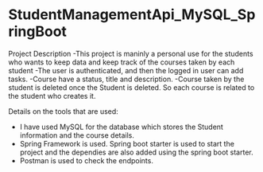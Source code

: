 # StudentManagementApi_MySQL_SpringBoot

Project Description
-This project is maninly a personal use for the students who wants to keep data and keep track of the courses taken by each student
-The user is authenticated, and then the logged in user can add tasks.
-Course have a status, title and description.
-Course taken by the student is deleted once the Student is deleted. So each course is related to the student who creates it.

Details on the tools that are used:
- I have used MySQL for the database which stores the Student information and the course details.
- Spring Framework is used. Spring boot starter is used to start the project and the dependies are also added using the spring boot starter.
- Postman is used to check the endpoints.

